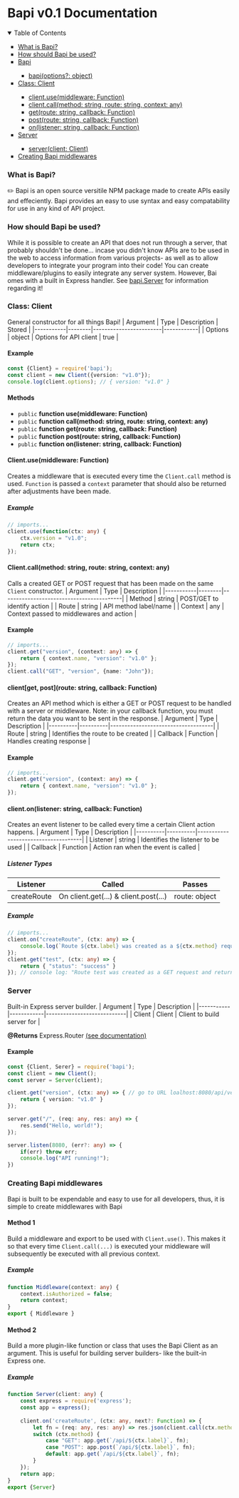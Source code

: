 # Bapi v0.1 Documentation

<details open>
<summary>Table of Contents</summary>
<ul style="list-style-type:square">
    <li><a href="#what-is-bapi">What is Bapi?</a></li>
    <li><a href="#how-should-bapi-be-used">How should Bapi be used?</a></li>
	<li><a href="#">Bapi</a></li>
	<ul style="list-style-type:square">
  		<li><a href="#">bapi(options?: object)</a></li>
  </ul>
  <li><a href="#class-client">Class: Client</a></li>
  <ul style="list-style-type:square">
  	<li><a href="#clientusemiddleware-function">client.use(middleware: Function)</a></li>
	<li><a href="#clientcallmethod-string-route-string-context-any">client.call(method: string, route: string, context: any)</a></li>
	<li><a href="#clientget-postroute-string-callback-function">get(route: string, callback: Function)</a></li>
	<li><a href="#clientget-postroute-string-callback-function">post(route: string, callback: Function)</a></li>
	<li><a href="#clientlistenlistener-string-callback-function">on(listener: string, callback: Function)</a></li>
  </ul>
  <li><a href="#server">Server</a></li>
   <ul style="list-style-type:square">
  	<li><a href="#server">server(client: Client)</a></li>
  </ul>
  <li><a href="#creating-bapi-middlewares">Creating Bapi middlewares</a></li>
</ul>
</details>

### What is Bapi?
✏️  Bapi is an open source versitile NPM package made to create APIs easily and effeciently. Bapi provides an easy to use syntax and easy compatability for use in any kind of API project.

### How should Bapi be used?
While it is possible to create an API that does not run through a server, that probably shouldn't be done... incase you didn't know APIs are to be used in the web to access information from various projects- as well as to allow developers to integrate your program into their code! You can create middleware/plugins to easily integrate any server system. However, Bai omes with a built in Express handler. See [bapi.Server](#) for information regarding it!

### Class: Client
General constructor for all things Bapi!
| Argument | Type   | Description            | Stored |
|-----------|--------|------------------------|------------|
| Options   | object | Options for API client | true     |

#### Example
```ts
const {Client} = require('bapi');
const client = new Client({version: "v1.0"});
console.log(client.options); // { version: "v1.0" }
```

#### Methods
- `public` **function use(middleware: Function)**
- `public` **function call(method: string, route: string, context: any)**
- `public` **function get(route: string, callback: Function)**
- `public` **function post(route: string, callback: Function)**
- `public` **function on(listener: string, callback: Function)**

#### Client.use(middleware: Function)
Creates a middleware that is executed every time the `Client.call` method is used. `Function` is passed a `context` parameter that should also be returned after adjustments have been made.

##### Example
```ts
// imports...
client.use(function(ctx: any) {
	ctx.version = "v1.0";
	return ctx;
});
```

#### Client.call(method: string, route: string, context: any)
Calls a created GET or POST request that has been made on the same `Client` constructor.
| Argument | Type   | Description                              |
|-----------|--------|------------------------------------------|
| Method    | string | POST/GET to identify action              |
| Route     | string | API method label/name                    |
| Context   | any    | Context passed to middlewares and action |

#### Example
```ts
// imports...
client.get("version", (context: any) => {
	return { context.name, "version": "v1.0" };
});
client.call("GET", "version", {name: "John"});
```

#### client\[get, post]\(route: string, callback: Function)
Creates an API method which is either a GET or POST request to be handled with a server or middleware. Note: in your callback function, you must return the data you want to be sent in the response.
| Argument | Type     | Description                        |
|----------|----------|------------------------------------|
| Route    | string   | Identifies the route to be created |
| Callback | Function | Handles creating response          |

#### Example
```ts
// imports...
client.get("version", (context: any) => {
	return { context.name, "version": "v1.0" };
});
```

#### client.on(listener: string, callback: Function)
Creates an event listener to be called every time a certain Client action happens.
| Argument | Type     | Description                         |
|----------|----------|-------------------------------------|
| Listener | string   | Identifies the listener to be used  |
| Callback | Function | Action ran when the event is called |

##### Listener Types
| Listener    | Called                                | Passes        |
|-------------|---------------------------------------|---------------|
| createRoute | On client.get(...) & client.post(...) | route: object |

##### Example
```ts
// imports...
client.on("createRoute", (ctx: any) => {
	console.log(`Route ${ctx.label} was created as a ${ctx.method} request and returns ${ctx.action()}`);
});
client.get("test", (ctx: any) => {
	return { "status": "success" }
}); // console log: "Route test was created as a GET request and returns {'status': 'success'}"
```
### Server
Built-in Express server builder.
| Argument  | Type       | Description                |
|-----------|------------|----------------------------|
| Client    | Client | Client to build server for |

**@Returns** Express.Router [(see documentation)](https://expressjs.com/en/guide/routing.html)

#### Example
```ts
const {Client, Serer} = require('bapi');
const client = new Client();
const server = Server(client);

client.get("version", (ctx: any) => { // go to URL loalhost:8080/api/version
	return { version: "v1.0" }
});

server.get("/", (req: any, res: any) => {
	res.send("Hello, world!");
});

server.listen(8080, (err?: any) => {
	if(err) throw err;
	console.log("API running!");
})
```

### Creating Bapi middlewares
Bapi is built to be expendable and easy to use for all developers, thus, it is simple to create middlewares with Bapi

#### Method 1
Build a middleware and export to be used with `Client.use()`. This makes it so that every time `Client.call(...)` is executed your middleware will subsequently be executed with all previous context.

##### Example
```ts
function Middleware(context: any) {
	context.isAuthorized = false;
	return context;
}
export { Middleware }
```

#### Method 2
Build a more plugin-like function or class that uses the Bapi Client as an argument. This is useful for building server builders- like the built-in Express one.

##### Example
```ts
function Server(client: any) {
    const express = require('express');
    const app = express();
	
    client.on('createRoute', (ctx: any, next?: Function) => {
        let fn = (req: any, res: any) => res.json(client.call(ctx.method, ctx.label, {req, res}));
        switch (ctx.method) {
            case "GET": app.get(`/api/${ctx.label}`, fn);
            case "POST": app.post(`/api/${ctx.label}`, fn);
            default: app.get(`/api/${ctx.label}`, fn);
        }
    });
    return app;
}
export {Server}
```